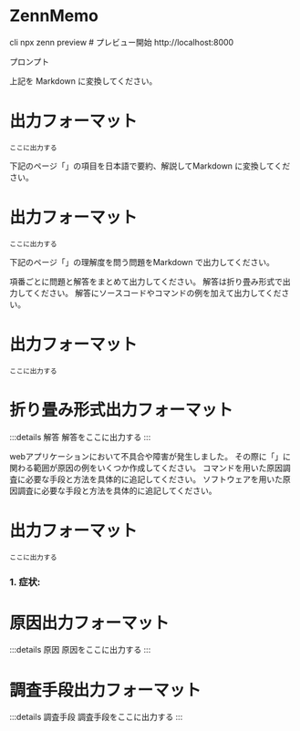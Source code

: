 # ZennMemo

cli
npx zenn preview # プレビュー開始
http://localhost:8000

プロンプト

上記を Markdown に変換してください。

# 出力フォーマット

```
ここに出力する
```

下記のページ「」の項目を日本語で要約、解説してMarkdown に変換してください。

# 出力フォーマット

```
ここに出力する
```

下記のページ「」の理解度を問う問題をMarkdown で出力してください。

項番ごとに問題と解答をまとめて出力してください。
解答は折り畳み形式で出力してください。
解答にソースコードやコマンドの例を加えて出力してください。

# 出力フォーマット

```
ここに出力する
```

# 折り畳み形式出力フォーマット
:::details 解答
解答をここに出力する
:::

webアプリケーションにおいて不具合や障害が発生しました。
その際に「」に関わる範囲が原因の例をいくつか作成してください。
コマンドを用いた原因調査に必要な手段と方法を具体的に追記してください。
ソフトウェアを用いた原因調査に必要な手段と方法を具体的に追記してください。
# 出力フォーマット

```
ここに出力する
```

### 1. 症状: 

# 原因出力フォーマット
:::details 原因
原因をここに出力する
:::

# 調査手段出力フォーマット
:::details 調査手段
調査手段をここに出力する
:::
